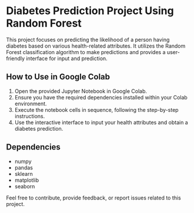 # Diabetes Prediction Project Using Random Forest

This project focuses on predicting the likelihood of a person having diabetes based on various health-related attributes. It utilizes the Random Forest classification algorithm to make predictions and provides a user-friendly interface for input and prediction.

## How to Use in Google Colab
1. Open the provided Jupyter Notebook in Google Colab.
2. Ensure you have the required dependencies installed within your Colab environment.
3. Execute the notebook cells in sequence, following the step-by-step instructions.
4. Use the interactive interface to input your health attributes and obtain a diabetes prediction.

## Dependencies
- numpy
- pandas
- sklearn
- matplotlib
- seaborn

Feel free to contribute, provide feedback, or report issues related to this project.
